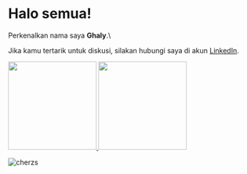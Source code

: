 # Halo semua! 
Perkenalkan nama saya **Ghaly**.\

Jika kamu tertarik untuk diskusi, silakan hubungi saya di akun [LinkedIn](https://www.linkedin.com/in/muhammad-zhafran-ghaly-383940214/).
 
<p align="left">
<a href="https://github.com/cherzs">
  <img height="180em" src="https://github-readme-stats-eight-theta.vercel.app/api?username=cherzs&show_icons=true&theme=algolia&include_all_commits=true&count_private=true"/>
  <img height="180em" src="https://github-readme-stats-eight-theta.vercel.app/api/top-langs/?username=cherzs&layout=compact&langs_count=8&theme=algolia"/>
</a>
</p>
<p align="left"> <img src="https://komarev.com/ghpvc/?username=cherzs&label=Profile%20views&color=0e75b6&style=flat" alt="cherzs" /> </p>
